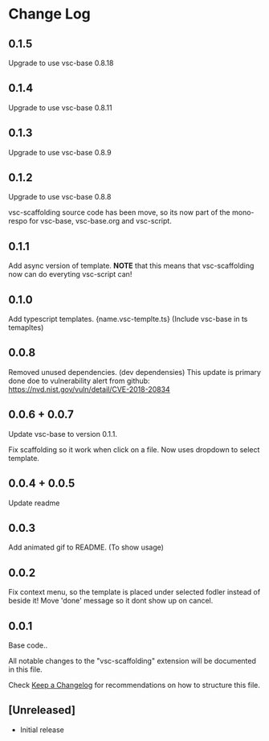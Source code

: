# Change Log

## 0.1.5

Upgrade to use vsc-base 0.8.18

## 0.1.4

Upgrade to use vsc-base 0.8.11

## 0.1.3

Upgrade to use vsc-base 0.8.9

## 0.1.2

Upgrade to use vsc-base 0.8.8

vsc-scaffolding source code has been move, so its now part of the mono-respo for vsc-base, vsc-base.org and vsc-script.

## 0.1.1

Add async version of template.
**NOTE** that this means that vsc-scaffolding now can do everyting vsc-script can!

## 0.1.0

Add typescript templates. {name.vsc-templte.ts}
(Include vsc-base in ts temapltes)

## 0.0.8

Removed unused dependencies. (dev dependensies)
This update is primary done doe to vulnerability alert from github:
https://nvd.nist.gov/vuln/detail/CVE-2018-20834

## 0.0.6 + 0.0.7

Update vsc-base to version 0.1.1.

Fix scaffolding so it work when click on a file.
Now uses dropdown to select template.

## 0.0.4 + 0.0.5

Update readme

## 0.0.3

Add animated gif to README. (To show usage)

## 0.0.2

Fix context menu, so the template is placed under selected fodler instead of beside it!
Move 'done' message so it dont show up on cancel.

## 0.0.1

Base code..

All notable changes to the "vsc-scaffolding" extension will be documented in this file.

Check [Keep a Changelog](http://keepachangelog.com/) for recommendations on how to structure this file.

## [Unreleased]

-  Initial release
